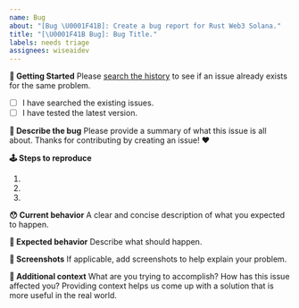 ```yaml
---
name: Bug
about: "[Bug \U0001F41B]: Create a bug report for Rust Web3 Solana."
title: "[\U0001F41B Bug]: Bug Title."
labels: needs triage
assignees: wiseaidev
---
```


**👶 Getting Started**
Please [search the history](https://github.com/wiseaidev/rust-web3-solana/issues) to see if an issue already exists for the same problem.

- [ ] I have searched the existing issues.
- [ ] I have tested the latest version.

**📝 Describe the bug**
Please provide a summary of what this issue is all about. Thanks for contributing by creating an issue! ❤️

**🕹 Steps to reproduce**

1.
2.
3.

**😯 Current behavior**
A clear and concise description of what you expected to happen.

**🤔 Expected behavior**
Describe what should happen.

**📸 Screenshots**
If applicable, add screenshots to help explain your problem.

**🔦 Additional context**
What are you trying to accomplish? How has this issue affected you? Providing context helps us come up with a solution that is more useful in the real world.
